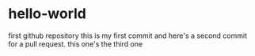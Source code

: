# hello-world
first github repository 
this is my first commit 
and here's a second commit for a pull request.
this one's the third one 

